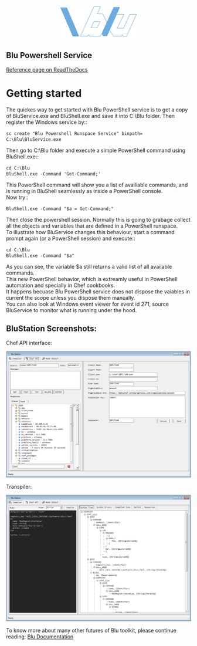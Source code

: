 <p align="center">
  <img src="Common\logo\blu.png"/>
</p>

Blu Powershell Service
----------------------
[Reference page on ReadTheDocs](http://backslashblu.readthedocs.io/)

# Getting started
The quickes way to get started with Blu PowerShell service is to get a copy of BluService.exe and BluShell.exe and save it into C:\\Blu folder.
Then register the Windows service by::

    sc create "Blu Powershell Runspace Service" binpath= C:\Blu\BluService.exe
    
Then go to C:\Blu folder and execute a simple PowerShell command using BluShell.exe::

    cd C:\Blu
    BluShell.exe -Command 'Get-Command;'
    
This PowerShell command will show you a list of availiable commands, and is running in BluShell seamlessly as inside a PowerShell console.   
Now try::

    BluShell.exe -Command "$a = Get-Command;"
    
Then close the powershell session. 
Normally this is going to grabage collect all the objects and variables that are defined in a PowerShell runspace.  
To illustrate how BluService changes this behaviour, start a command prompt again (or a PowerShell session) and execute::

    cd C:\Blu
    BluShell.exe -Command "$a" 
    
As you can see, the variable $a still returns a valid list of all available commands.   
This new PowerShell behavior, which is extreamly useful in PowerShell automation and specially in Chef cookbooks.  
It happens becuase Blu PowerShell service does not dispose the vaiables in current the scope unless you dispose them manually.  
You can also look at Windows event viewer for event id 271, source BluService to monitor what is running under the hood. 

BluStation Screenshots:
-----------------------

Chef API interface:
<p align="center">
  <img src="Docs\source\ui.png"/>
</p>

Transpiler:
<p align="center">
    <img src="Docs\source\transpiler.png"/>
</p>


To know more about many other futures of Blu toolkit, please continue reading: [Blu Documentation](http://backslashblu.readthedocs.io/)
